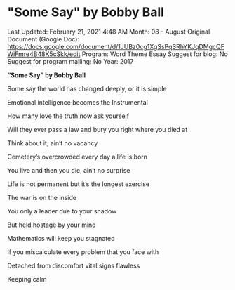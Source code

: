 # "Some Say" by Bobby Ball

Last Updated: February 21, 2021 4:48 AM
Month: 08 - August
Original Document (Google Doc): https://docs.google.com/document/d/1JUBz0cg1XgSsPqSRhYKJqDMgcQFWiFmre4B48K5cSkk/edit
Program: Word Theme Essay
Suggest for blog: No
Suggest for program mailing: No
Year: 2017

**“Some Say” by Bobby Ball**

Some say the world has changed deeply, or it is simple

Emotional intelligence becomes the Instrumental

How many love the truth now ask yourself

Will they ever pass a law and bury you right where you died at

Think about it, ain’t no vacancy

Cemetery’s overcrowded every day a life is born

You live and then you die, ain’t no surprise

Life is not permanent but it’s the longest exercise

The war is on the inside

You only a leader due to your shadow

But held hostage by your mind

Mathematics will keep you stagnated

If you miscalculate every problem that you face with

Detached from discomfort vital signs flawless

Keeping calm